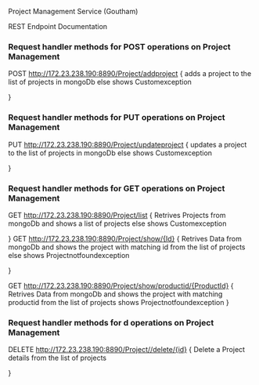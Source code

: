 Project Management Service (Goutham)

REST Endpoint Documentation




### Request handler methods for  POST operations on Project Management
POST
http://172.23.238.190:8890/Project/addproject
{
	 adds a project to the list of projects in mongoDb else shows Customexception
	
}
### Request handler methods for  PUT operations on Project Management
PUT
http://172.23.238.190:8890/Project/updateproject
{
updates a project to the list of projects in mongoDb else shows Customexception
	
	
}


### Request handler methods for  GET operations on Project Management
GET
http://172.23.238.190:8890/Project/list
{
	Retrives Projects from mongoDb and shows a list of projects else shows Customexception
	
	
}
GET
http://172.23.238.190:8890/Project/show/{Id}
{
	Retrives Data from mongoDb and shows the project with matching id from the list of projects else shows Projectnotfoundexception
	
	
}

GET
http://172.23.238.190:8890/Project/show/productid/{ProductId}
{
	Retrives Data from mongoDb and shows the project with matching productid from the list of projects  shows Projectnotfoundexception
}


### Request handler methods for  d operations on Project Management
DELETE
http://172.23.238.190:8890/Project//delete/{id}
{
	Delete a  Project details from the list of projects
	
}

